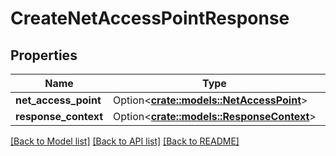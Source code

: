 # CreateNetAccessPointResponse

## Properties

Name | Type | Description | Notes
------------ | ------------- | ------------- | -------------
**net_access_point** | Option<[**crate::models::NetAccessPoint**](NetAccessPoint.md)> |  | [optional]
**response_context** | Option<[**crate::models::ResponseContext**](ResponseContext.md)> |  | [optional]

[[Back to Model list]](../README.md#documentation-for-models) [[Back to API list]](../README.md#documentation-for-api-endpoints) [[Back to README]](../README.md)


